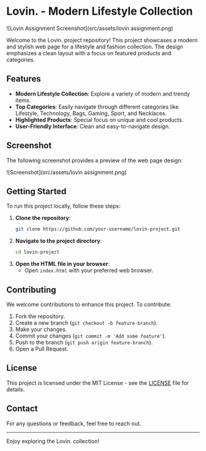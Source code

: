 # Lovin. - Modern Lifestyle Collection

![Lovin Assignment Screenshot](src/assets/lovin assignment.png)

Welcome to the Lovin. project repository! This project showcases a modern and stylish web page for a lifestyle and fashion collection. The design emphasizes a clean layout with a focus on featured products and categories.

## Features

- **Modern Lifestyle Collection**: Explore a variety of modern and trendy items.
- **Top Categories**: Easily navigate through different categories like Lifestyle, Technology, Bags, Gaming, Sport, and Necklaces.
- **Highlighted Products**: Special focus on unique and cool products.
- **User-Friendly Interface**: Clean and easy-to-navigate design.

## Screenshot

The following screenshot provides a preview of the web page design:

![Screenshot](src/assets/lovin assignment.png)

## Getting Started

To run this project locally, follow these steps:

1. **Clone the repository**:
    ```bash
    git clone https://github.com/your-username/lovin-project.git
    ```
2. **Navigate to the project directory**:
    ```bash
    cd lovin-project
    ```
3. **Open the HTML file in your browser**:
    - Open `index.html` with your preferred web browser.

## Contributing

We welcome contributions to enhance this project. To contribute:

1. Fork the repository.
2. Create a new branch (`git checkout -b feature-branch`).
3. Make your changes.
4. Commit your changes (`git commit -m 'Add some feature'`).
5. Push to the branch (`git push origin feature-branch`).
6. Open a Pull Request.

## License

This project is licensed under the MIT License - see the [LICENSE](LICENSE) file for details.

## Contact

For any questions or feedback, feel free to reach out.

---

Enjoy exploring the Lovin. collection!

